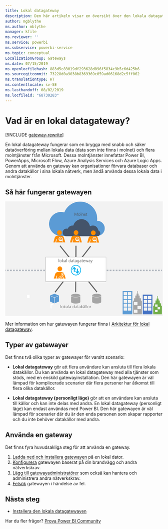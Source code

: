 ```yaml
---
title: Lokal datagateway
description: Den här artikeln visar en översikt över den lokala datagatewayen för Power BI. Du kan använda den här gatewayen för att arbeta med DirectQuery-datakällor. Du kan också använda den för att uppdatera molndatauppsättningar med lokala data.
author: mgblythe
ms.author: mblythe
manager: kfile
ms.reviewer: ''
ms.service: powerbi
ms.subservice: powerbi-service
ms.topic: conceptual
LocalizationGroup: Gateways
ms.date: 07/15/2019
ms.openlocfilehash: 883d5c83019df293628d096f5834c9b5c6d425b6
ms.sourcegitcommit: 73228d0a9038b8369369c059ad06168d2c5ff062
ms.translationtype: HT
ms.contentlocale: sv-SE
ms.lasthandoff: 08/02/2019
ms.locfileid: "68730283"
---
```

# <a name="what-is-an-on-premises-data-gateway"></a>Vad är en lokal datagateway?

[!INCLUDE [gateway-rewrite](includes/gateway-rewrite.md)]

En lokal datagateway fungerar som en brygga med snabb och säker dataöverföring mellan lokala data (data som inte finns i molnet) och flera molntjänster från Microsoft. Dessa molntjänster innefattar Power BI, PowerApps, Microsoft Flow, Azure Analysis Services och Azure Logic Apps. Genom att använda en gateway kan organisationer förvara databaser och andra datakällor i sina lokala nätverk, men ändå använda dessa lokala data i molntjänster.

## <a name="how-the-gateway-works"></a>Så här fungerar gatewayen

![Gatewayöversikt](media/service-gateway-onprem/on-premises-data-gateway.png)

Mer information om hur gatewayen fungerar finns i [Arkitektur för lokal datagateway](/data-integration/gateway/service-gateway-onprem-indepth).

## <a name="types-of-gateways"></a>Typer av gatewayer

Det finns två olika typer av gatewayer för varsitt scenario:

* **Lokal datagateway** gör att flera användare kan ansluta till flera lokala datakällor. Du kan använda en lokal datagateway med alla tjänster som stöds, med en enskild gatewayinstallation. Den här gatewayen är väl lämpad för komplicerade scenarier där flera personer har åtkomst till flera olika datakällor.

* **Lokal datagateway (personligt läge)** gör att en användare kan ansluta till källor och kan inte delas med andra. En lokal datagateway (personligt läge) kan endast användas med Power BI. Den här gatewayen är väl lämpad för scenarier där du är den enda personen som skapar rapporter och du inte behöver datakällor med andra.

## <a name="use-a-gateway"></a>Använda en gateway

Det finns fyra huvudsakliga steg för att använda en gateway.

1. [Ladda ned och installera gatewayen](/data-integration/gateway/service-gateway-install) på en lokal dator.
2. [Konfigurera](/data-integration/gateway/service-gateway-app) gatewayen baserat på din brandvägg och andra nätverkskrav.
3. [Lägg till gatewayadministratörer](/data-integration/gateway/service-gateway-manage) som också kan hantera och administrera andra nätverkskrav.
4. [Felsök](service-gateway-onprem-tshoot.md) gatewayen i händelse av fel.

## <a name="next-steps"></a>Nästa steg

* [Installera den lokala datagatewayen](/data-integration/gateway/service-gateway-install)


Har du fler frågor? [Prova Power BI Community](http://community.powerbi.com/)
